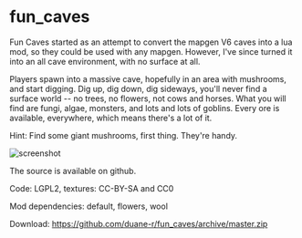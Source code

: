 # fun_caves

Fun Caves started as an attempt to convert the mapgen V6 caves into a lua mod, so they could be used with any mapgen. However, I've since turned it into an all cave environment, with no surface at all.

Players spawn into a massive cave, hopefully in an area with mushrooms, and start digging. Dig up, dig down, dig sideways, you'll never find a surface world -- no trees, no flowers, not cows and horses. What you will find are fungi, algae, monsters, and lots and lots of goblins. Every ore is available, everywhere, which means there's a lot of it.

Hint: Find some giant mushrooms, first thing. They're handy.

![screenshot](https://github.com/duane-r/fun_caves/raw/master/textures/screenshot.jpg)

The source is available on github.

Code: LGPL2, textures: CC-BY-SA and CC0

Mod dependencies: default, flowers, wool

Download: https://github.com/duane-r/fun_caves/archive/master.zip
